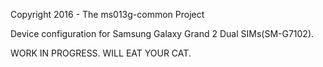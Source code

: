 Copyright 2016 - The ms013g-common Project

Device configuration for Samsung Galaxy Grand 2 Dual SIMs(SM-G7102).

WORK IN PROGRESS. WILL EAT YOUR CAT.
